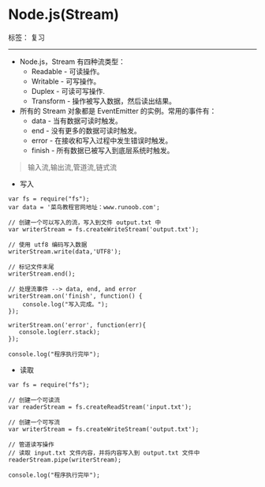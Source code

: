 ﻿# Node.js(Stream)

标签： 复习

---

* Node.js，Stream 有四种流类型：
    * Readable - 可读操作。
    * Writable - 可写操作。
    * Duplex - 可读可写操作.
    * Transform - 操作被写入数据，然后读出结果。
* 所有的 Stream 对象都是 EventEmitter 的实例。常用的事件有：
    * data - 当有数据可读时触发。
    * end - 没有更多的数据可读时触发。
    * error - 在接收和写入过程中发生错误时触发。
    * finish - 所有数据已被写入到底层系统时触发。

> 输入流,输出流,管道流,链式流

* 写入

```
var fs = require("fs");
var data = '菜鸟教程官网地址：www.runoob.com';

// 创建一个可以写入的流，写入到文件 output.txt 中
var writerStream = fs.createWriteStream('output.txt');

// 使用 utf8 编码写入数据
writerStream.write(data,'UTF8');

// 标记文件末尾
writerStream.end();

// 处理流事件 --> data, end, and error
writerStream.on('finish', function() {
    console.log("写入完成。");
});

writerStream.on('error', function(err){
   console.log(err.stack);
});

console.log("程序执行完毕");
```

* 读取

```
var fs = require("fs");

// 创建一个可读流
var readerStream = fs.createReadStream('input.txt');

// 创建一个可写流
var writerStream = fs.createWriteStream('output.txt');

// 管道读写操作
// 读取 input.txt 文件内容，并将内容写入到 output.txt 文件中
readerStream.pipe(writerStream);

console.log("程序执行完毕");
```


